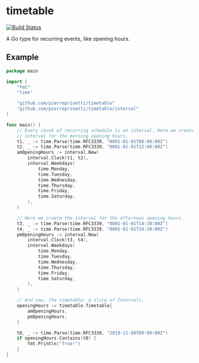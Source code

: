 # timetable
[![Build Status](https://travis-ci.org/pierreprinetti/timetable.svg?branch=master)](https://travis-ci.org/pierreprinetti/timetable)

A Go type for recurring events, like opening hours.

## Example

```Go
package main

import (
	"fmt"
	"time"

	"github.com/pierreprinetti/timetable"
	"github.com/pierreprinetti/timetable/interval"
)

func main() {
	// Every chunk of recurring schedule is an interval. Here we create the
	// interval for the morning opening hours.
	t1, _ := time.Parse(time.RFC3339, "0001-01-01T08:00:00Z")
	t2, _ := time.Parse(time.RFC3339, "0001-01-01T12:00:00Z")
	amOpeningHours := interval.New(
		interval.Clock(t1, t2),
		interval.Weekdays(
			time.Monday,
			time.Tuesday,
			time.Wednesday,
			time.Thursday,
			time.Friday,
			time.Saturday,
		),
	)

	// Here we craete the interval for the afternoon opening hours.
	t3, _ := time.Parse(time.RFC3339, "0001-01-01T14:30:00Z")
	t4, _ := time.Parse(time.RFC3339, "0001-01-01T19:30:00Z")
	pmOpeningHours := interval.New(
		interval.Clock(t3, t4),
		interval.Weekdays(
			time.Monday,
			time.Tuesday,
			time.Wednesday,
			time.Thursday,
			time.Friday,
			time.Saturday,
		),
	)

	// And now, the timetable: a slice of Intervals.
	openingHours := timetable.Timetable{
		amOpeningHours,
		pmOpeningHours,
	}

	t0, _ := time.Parse(time.RFC3339, "2019-11-08T09:00:00Z")
	if openingHours.Contains(t0) {
		fmt.Println("True!")
	}
}
```
